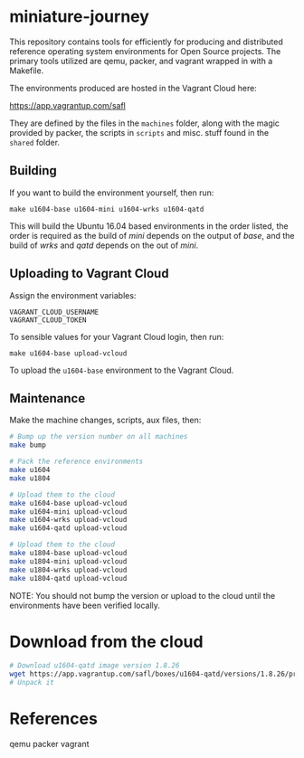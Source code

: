 # miniature-journey

This repository contains tools for efficiently for producing and distributed
reference operating system environments for Open Source projects. The primary
tools utilized are qemu, packer, and vagrant wrapped in with a Makefile.

The environments produced are hosted in the Vagrant Cloud here:

https://app.vagrantup.com/safl

They are defined by the files in the `machines` folder, along with the magic
provided by packer, the scripts in `scripts` and misc. stuff found in the
`shared` folder.

## Building

If you want to build the environment yourself, then run:

```
make u1604-base u1604-mini u1604-wrks u1604-qatd
```

This will build the Ubuntu 16.04 based environments in the order listed, the
order is required as the build of *mini* depends on the output of *base*, and
the build of *wrks* and *qatd* depends on the out of *mini*.

## Uploading to Vagrant Cloud

Assign the environment variables:

```
VAGRANT_CLOUD_USERNAME
VAGRANT_CLOUD_TOKEN
```

To sensible values for your Vagrant Cloud login, then run:

```
make u1604-base upload-vcloud
```

To upload the `u1604-base` environment to the Vagrant Cloud.

## Maintenance

Make the machine changes, scripts, aux files, then:

```bash
# Bump up the version number on all machines
make bump

# Pack the reference environments
make u1604
make u1804

# Upload them to the cloud
make u1604-base upload-vcloud
make u1604-mini upload-vcloud
make u1604-wrks upload-vcloud
make u1604-qatd upload-vcloud

# Upload them to the cloud
make u1804-base upload-vcloud
make u1804-mini upload-vcloud
make u1804-wrks upload-vcloud
make u1804-qatd upload-vcloud
```

NOTE: You should not bump the version or upload to the cloud until the
environments have been verified locally.

# Download from the cloud

```bash
# Download u1604-qatd image version 1.8.26
wget https://app.vagrantup.com/safl/boxes/u1604-qatd/versions/1.8.26/providers/libvirt.box -O u1604-qatd.box
# Unpack it
```

# References

qemu
packer
vagrant
